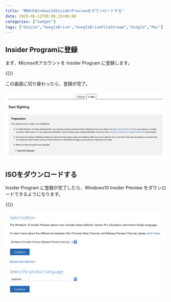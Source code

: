 ```yaml
---
title: "無料のWindows10InsiderPreviewをダウンロードする"
date: 2020-06-12T08:00:22+09:00
categories: ["Gadget"]
tags: ["GSuite","GoogleDrive","GoogleDriveFileStream","Google","Mac"]
---
```



## Insider Programに登録

まず、Microsoftアカウントを Insider Program に登録します。

{{<blogcard url="https://insider.windows.com/en-us/register">}}

この画面に切り替わったら、登録が完了。

![get-win10insider-1](../../../images/get-win10insider-1.jpg)

## ISOをダウンロードする

Insider Program に登録が完了したら、Windows10 Insider Preview をダウンロードできるようになります。

{{<blogcard url="https://www.microsoft.com/en-us/software-download/windowsinsiderpreviewadvanced#SoftwareDownload_EditionSelection">}}



![](../../../images/get-win10insider-2.jpg)

